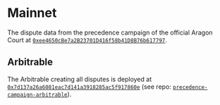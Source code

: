 # Mainnet

The dispute data from the precedence campaign of the official Aragon Court at
[`0xee4650cBe7a2B23701D416f58b41D8B76b617797`](https://etherscan.io/address/0xee4650cBe7a2B23701D416f58b41D8B76b617797).

## Arbitrable

The Arbitrable creating all disputes is deployed at [`0x7d137a26a6081eac7d141a3918285ac5f917860e`](https://etherscan.io/address/0x7d137a26a6081eac7d141a3918285ac5f917860e) (see repo: [`precedence-campaign-arbitrable`](https://github.com/aragonone/precedence-campaign-arbitrable)).
